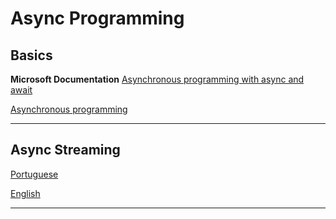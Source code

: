 # Async Programming

## Basics

**Microsoft Documentation**
[Asynchronous programming with async and await](https://docs.microsoft.com/pt-br/dotnet/csharp/programming-guide/concepts/async/)

[Asynchronous programming](https://docs.microsoft.com/pt-br/dotnet/csharp/async)

---

## Async Streaming

[Portuguese](https://docs.microsoft.com/pt-br/dotnet/csharp/async)

[English](https://www.learmoreseekmore.com/2021/11/dotnet6-feature-controllers-acitons-now-support-asynchronous-streaming-response.html)

---
